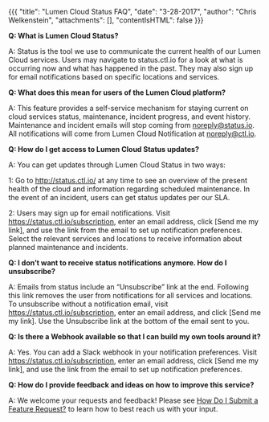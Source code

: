{{{
  "title": "Lumen Cloud Status FAQ",
  "date": "3-28-2017",
  "author": "Chris Welkenstein",
  "attachments": [],
  "contentIsHTML": false
}}}

**Q: What is Lumen Cloud Status?**

A: Status is the tool we use to communicate the current health of our Lumen Cloud services. Users may navigate to status.ctl.io for a look at what is occurring now and what has happened in the past. They may also sign up for email notifications based on specific locations and services.

**Q: What does this mean for users of the Lumen Cloud platform?**

A: This feature provides a self-service mechanism for staying current on cloud services status, maintenance, incident progress, and event history. Maintenance and incident emails will stop coming from noreply@status.io. All notifications will come from Lumen Cloud Notification at noreply@ctl.io.

**Q: How do I get access to Lumen Cloud Status updates?**

A: You can get updates through Lumen Cloud Status in two ways:

1: Go to http://status.ctl.io/ at any time to see an overview of the present health of the cloud and information regarding scheduled maintenance. In the event of an incident, users can get status updates per our SLA.

2: Users may sign up for email notifications. Visit https://status.ctl.io/subscription, enter an email address, click [Send me my link], and use the link from the email to set up notification preferences. Select the relevant services and locations to receive information about planned maintenance and incidents.

**Q: I don’t want to receive status notifications anymore. How do I unsubscribe?**

A: Emails from status include an “Unsubscribe” link at the end. Following this link removes the user from notifications for all services and locations. To unsubscribe without a notification email, visit https://status.ctl.io/subscription, enter an email address, and click [Send me my link]. Use the Unsubscribe link at the bottom of the email sent to you.

**Q: Is there a Webhook available so that I can build my own tools around it?**

A: Yes. You can add a Slack webhook in your notification preferences. Visit https://status.ctl.io/subscription, enter an email address, click [Send me my link], and use the link from the email to set up notification preferences.

**Q: How do I provide feedback and ideas on how to improve this service?**

A: We welcome your requests and feedback! Please see [How Do I Submit a Feature Request?](../../Support/how-do-i-submit-a-feature-request.md) to learn how to best reach us with your input.
